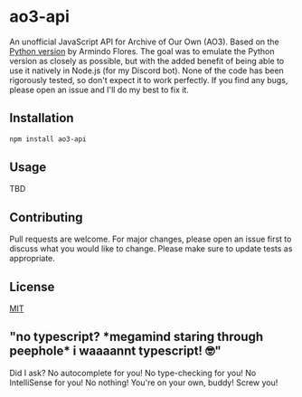 # ao3-api
An unofficial JavaScript API for Archive of Our Own (AO3). Based on the [Python version](https://github.com/ArmindoFlores/ao3_api) by Armindo Flores.
The goal was to emulate the Python version as closely as possible, but with the added benefit of being able to use it natively in Node.js (for my Discord bot).
None of the code has been rigorously tested, so don't expect it to work perfectly. If you find any bugs, please open an issue and I'll do my best to fix it.

## Installation
```bash
npm install ao3-api
```

## Usage
TBD

## Contributing
Pull requests are welcome. For major changes, please open an issue first to discuss what you would like to change. Please make sure to update tests as appropriate.

## License
[MIT](https://choosealicense.com/licenses/mit/)

## "no typescript? \*megamind staring through peephole* i waaaannt typescript! 🤓"
Did I ask? No autocomplete for you! No type-checking for you! No IntelliSense for you! No nothing! You're on your own, buddy! Screw you!
